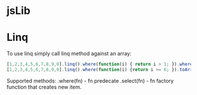 # jsLib
# Linq
To use linq simply call linq method against an array:
```javascript
[1,2,3,4,5,6,7,8,9,0].linq().where(function(i) { return i > 1; }).where(function(i) {return i < 6; }).toArray() //result is [2, 3, 4, 5]
[1,2,3,4,5,6,7,8,9,0].linq().where(function(i) {return i >= 6; }).toArray() // result if [6, 7, 8, 9]
```
Supported methods:
  .where(fn) - fn predecate
  .select(fn) - fn factory function that creates new item.
